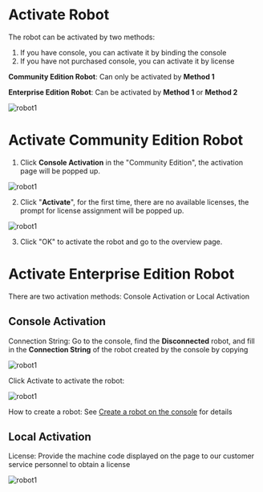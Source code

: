 # Activate Robot

The robot can be activated by two methods:
1. If you have console, you can activate it by binding the console
2. If you have not purchased console, you can activate it by license

**Community Edition Robot**: Can only be activated by **Method 1**

**Enterprise Edition Robot**: Can be activated by **Method 1** or **Method 2**

![robot1](https://docimages.blob.core.chinacloudapi.cn/images/Robot/ActiveRobot-0.png)

# Activate Community Edition Robot

1. Click **Console Activation** in the "Community Edition", the activation page will be popped up.

![robot1](https://docimages.blob.core.chinacloudapi.cn/images/Robot/RobotActive20201230.png)

2. Click "**Activate**", for the first time, there are no available licenses, the prompt for license assignment will be popped up.

![robot1](https://docimages.blob.core.chinacloudapi.cn/images/Robot/robotlicense20201230.png)

3. Click "OK" to activate the robot and go to the overview page.

# Activate Enterprise Edition Robot

There are two activation methods: Console Activation or Local Activation

## Console Activation

Connection String: Go to the console, find the **Disconnected** robot, and fill in the **Connection String** of the robot created by the console by copying

![robot1](https://docimages.blob.core.chinacloudapi.cn/images/Robot/getrobotconnectionstring.png)

Click Activate to activate the robot:

![robot1](https://docimages.blob.core.chinacloudapi.cn/images/Robot/activebyconsole2-N-1.png)

How to create a robot: See [Create a robot on the console](../Console/v4.0.x/robot/manageRobot.md) for details

## Local Activation

License: Provide the machine code displayed on the page to our customer service personnel to obtain a license

![robot1](https://docimages.blob.core.chinacloudapi.cn/images/Robot/activebylocal-N-1.png)
